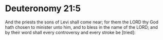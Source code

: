 # Deuteronomy 21:5

And the priests the sons of Levi shall come near; for them the LORD thy God hath chosen to minister unto him, and to bless in the name of the LORD; and by their word shall every controversy and every stroke be [tried]: